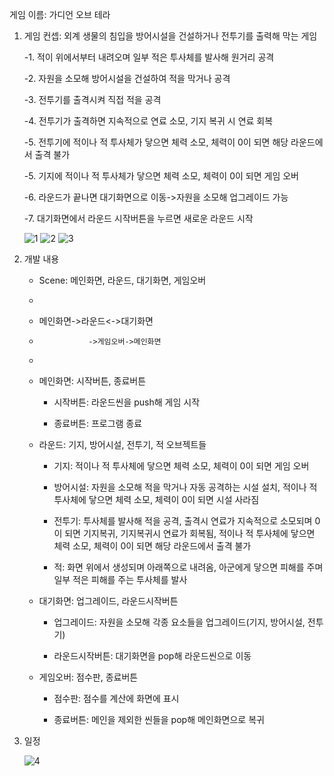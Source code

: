 게임 이름: 가디언 오브 테라

1. 게임 컨셉: 외계 생물의 침입을 방어시설을 건설하거나 전투기를 출력해 막는 게임
   
   -1. 적이 위에서부터 내려오며 일부 적은 투사체를 발사해 원거리 공격
   
   -2. 자원을 소모해 방어시설을 건설하여 적을 막거나 공격
   
   -3. 전투기를 출격시켜 직접 적을 공격
   
   -4. 전투기가 출격하면 지속적으로 연료 소모, 기지 복귀 시 연료 회복
   
   -5. 전투기에 적이나 적 투사체가 닿으면 체력 소모, 체력이 0이 되면 해당 라운드에서 출격 불가
   
   -5. 기지에 적이나 적 투사체가 닿으면 체력 소모, 체력이 0이 되면 게임 오버
   
   -6. 라운드가 끝나면 대기화면으로 이동->자원을 소모해 업그레이드 가능
   
   -7. 대기화면에서 라운드 시작버튼을 누르면 새로운 라운드 시작
   
   ![1](https://github.com/user-attachments/assets/7b071a87-4be8-4c40-a69e-8b147fda04b9)
   ![2](https://github.com/user-attachments/assets/61fb7f1b-43d0-4f87-b8cf-ee52eeff512a)
   ![3](https://github.com/user-attachments/assets/af07c9ee-6643-427a-a368-cdbbc375130e)

   
3. 개발 내용
   - Scene: 메인화면, 라운드, 대기화면, 게임오버
   - 
   - 메인화면->라운드<->대기화면
  
   -                ->게임오버->메인화면
   -            
   - 메인화면: 시작버튼, 종료버튼
     
     - 시작버튼: 라운드씬을 push해 게임 시작
       
     - 종료버튼: 프로그램 종료
       
    - 라운드: 기지, 방어시설, 전투기, 적 오브젝트들
      
      - 기지: 적이나 적 투사체에 닿으면 체력 소모, 체력이 0이 되면 게임 오버
        
      - 방어시설: 자원을 소모해 적을 막거나 자동 공격하는 시설 설치, 적이나 적 투사체에 닿으면 체력 소모, 체력이 0이 되면 시설 사라짐
        
      - 전투기: 투사체를 발사해 적을 공격, 출격시 연료가 지속적으로 소모되며 0이 되면 기지복귀, 기지복귀시 연료가 회복됨, 적이나 적 투사체에 닿으면 체력 소모, 체력이 0이 되면 해당 라운드에서 출격 불가
        
      - 적: 화면 위에서 생성되며 아래쪽으로 내려옴, 아군에게 닿으면 피해를 주며 일부 적은 피해를 주는 투사체를 발사
        
    - 대기화면: 업그레이드, 라운드시작버튼
      
      - 업그레이드: 자원을 소모해 각종 요소들을 업그레이드(기지, 방어시설, 전투기)
        
      - 라운드시작버튼: 대기화면을 pop해 라운드씬으로 이동
        
    - 게임오버: 점수판, 종료버튼
      
      - 점수판: 점수를 계산에 화면에 표시
        
      - 종료버튼: 메인을 제외한 씬들을 pop해 메인화면으로 복귀
        

4. 일정
   
   ![4](https://github.com/user-attachments/assets/dee6a906-2cce-44ef-86bd-edbf69b5f974)
   

